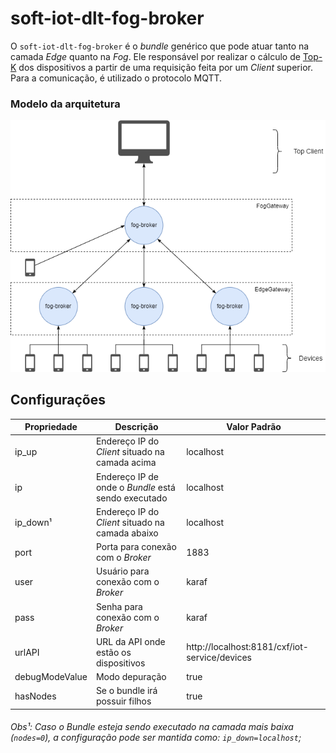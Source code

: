 # soft-iot-dlt-fog-broker

O `soft-iot-dlt-fog-broker` é o *bundle* genérico que pode atuar tanto na camada *Edge* quanto na *Fog*. Ele responsável por realizar o cálculo de [Top-K](https://www.sciencedirect.com/science/article/abs/pii/S002002551830714X#:~:text=A%20Top-k%20retrieval%20algorithm%20returns%20the%20k%20best%20answers,take%20into%20consideration%20execution%20time.) dos dispositivos a partir de uma requisição feita por um *Client* superior. <br/>
Para a comunicação, é utilizado o protocolo MQTT. 

### Modelo da arquitetura

<p align="center">
  <img src="./assets/architecture-diagram-fog-broker.png" width="580px" />
</p>

## Configurações

Propriedade | Descrição | Valor Padrão
------------|-----------|-------------
ip_up | Endereço IP do *Client* situado na camada acima | localhost
ip | Endereço IP de onde o *Bundle* está sendo executado | localhost 
ip_down¹ | Endereço IP do *Client* situado na camada abaixo | localhost
port | Porta para conexão com o *Broker* | 1883
user | Usuário para conexão com o *Broker* | karaf
pass | Senha para conexão com o *Broker* | karaf
urlAPI | URL da API onde estão os dispositivos | http://localhost:8181/cxf/iot-service/devices
debugModeValue | Modo depuração | true
hasNodes | Se o bundle irá possuir filhos | true

###### Obs¹: Caso o *Bundle* esteja sendo executado na camada mais baixa (`nodes=0`), a configuração pode ser mantida como: `ip_down=localhost`;
